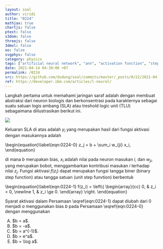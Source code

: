 ```yaml
---
layout: soal
author: viridi
title: "0224"
mathjax: true
chartjs: false
ptext: false
x3dom: false
threejs: false
3dmol: false
oo: false
svgphys: false
category: physics
tags: ["artificial neural network", "ann", "activation function", "step unit function", "binary step", "bias", "fi3201", "2020-2"]
date: 2021-04-14 04:39:00 +07
permalink: /0224
src: https://github.com/dudung/soal/commits/master/_posts/0/22/2021-04-13-intro-to-ann-4.md
ref: https://developer.ibm.com/articles/l-neural/
---
```

Langkah pertama untuk memahami jaringan saraf adalah dengan membuat abstraksi dari neuron biologis dan berkonsentrasi pada karakternya sebagai suatu satuan logis ambang (SLA) atau treshold logic unit (TLU) sebagaimana diilustrasikan berikut ini.

![]({{site.baseurl}}/assets/img/0/22/0223.png)

Keluaran SLA di atas adalah $y_i$ yang merupakan hasil dari fungsi aktivasi dengan masukannya adalah 

\begin{equation}\label{eqn:0224-0}
z_j = b + \sum_i w_{ji} x_i,
\end{equation}

di mana $b$ merupakan bias, $x_i$ adalah nilai pada neuron masukan $i$, dan $w_{ji}$, yang merupakan bobot, menggambarkan kontribusi masukan $i$ terhadap nilai $z_j$. Fungsi aktivasi $f(z_i)$ dapat merupakan fungsi tangga biner (binary step function) atau tangga satuan (unit step funvtion) berbentuk

\begin{equation}\label{eqn:0224-1}
f(z_i) = \left\\{
\begin{array}{cc}
0, & z_i < 0, \newline
1, & z_i \ge 0.
\end{array}
\right.
\end{equation}

Syarat aktivasi dalam Persamaan \eqref{eqn:0224-1} dapat diubah dari $0$ menjadi $a$ menggunakan bias $b$ pada Persamaan \eqref{eqn:0224-0} dengan menggunakan

<ol type="A">
<li>$b = a$.
<li>$b = -a$.
<li>$b = a^{-1}$.
<li>$b = e^a$.
<li>$b = \log a$.
